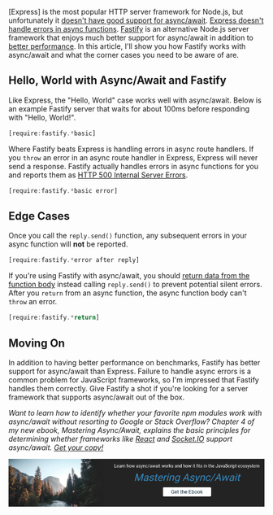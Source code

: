 [Express] is the most popular HTTP server framework for Node.js, but
unfortunately it [doesn't have good support for async/await](https://github.com/expressjs/express/issues/2259).
[Express doesn't handle errors in async functions](http://thecodebarbarian.com/using-async-await-with-mocha-express-and-mongoose#express). [Fastify](https://www.npmjs.com/package/fastify) is an
alternative Node.js server framework that enjoys much better support for
async/await in addition to [better performance](https://github.com/fastify/fastify#benchmarks). In this article,
I'll show you how Fastify works with async/await and what the corner cases
you need to be aware of are.

Hello, World with Async/Await and Fastify
-----------------------------------------

Like Express, the "Hello, World" case works well with async/await. Below
is an example Fastify server that waits for about 100ms before responding
with "Hello, World!".

```javascript
[require:fastify.*basic]
```

Where Fastify beats Express is handling errors in async route handlers. If
you `throw` an error in an async route handler in Express, Express will
never send a response. Fastify actually handles errors in async functions
for you and reports them as [HTTP 500 Internal Server Errors](https://developer.mozilla.org/en-US/docs/Web/HTTP/Status/500).

```javascript
[require:fastify.*basic error]
```

Edge Cases
----------

Once you call the `reply.send()` function, any subsequent errors in your
async function will **not** be reported.

```javascript
[require:fastify.*error after reply]
```

If you're using Fastify with async/await, you should [return data from the function body](https://github.com/fastify/fastify/blob/master/docs/Routes.md#async-await) instead calling `reply.send()` to prevent potential silent errors. After you
`return` from an async function, the async function body can't `throw` an error.

```javascript
[require:fastify.*return]
```

Moving On
---------

In addition to having better performance on benchmarks, Fastify has better
support for async/await than Express. Failure to handle async errors is a
common problem for JavaScript frameworks, so I'm impressed that Fastify
handles them correctly. Give Fastify a shot if you're looking for a server
framework that supports async/await out of the box.

_Want to learn how to identify whether your favorite npm modules work with
async/await without resorting to Google or Stack Overflow? Chapter 4 of
my new ebook, Mastering Async/Await, explains the basic principles for determining whether frameworks like [React](https://reactjs.org/) and [Socket.IO](https://www.npmjs.com/package/socket.io) support async/await. <a href="http://asyncawait.net/">Get your copy!</a>_

<a href="http://asyncawait.net"><img src="/images/asyncawait.png"/></a>
